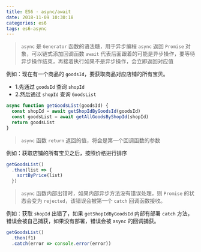 ```yaml
---
title: ES6 · async/await
date: 2018-11-09 10:30:18
categories: es6
tags: es6-async
---
```



> `async` 是 `Generator` 函数的语法糖，用于异步编程
> `async` 返回 `Promise` 对象，可以链式添加回调函数
> `await` 代表后面跟着的可能是异步操作，要等待异步操作结束，再接着执行如果不是异步操作，会立即返回对应值

<!-- more -->

例如：现在有一个商品的 `goodsId`，要获取商品对应店铺的所有宝贝。
- 1.先通过 `goodsId` 查询 `shopId`
- 2.然后通过 `shopId` 查询 `GoodsList`

```javascript
async function getGoodsList(goodsId) {
  const shopId = await getShopIdByGoodsId(goodsId)
  const goodsList = await getAllGoodsByShopId(shopId)
  return goodsList
}
```

> `async` 函数 `return` 返回的值，将会是第一个回调函数的参数

例如：获取店铺的所有宝贝之后，按照价格进行排序
```javascript
getGoodsList()
  .then(list => {
    sortByPrice(list)
  })
```

> `async` 函数内部出错时，如果内部异步方法没有错误处理，则 `Promise` 的状态会变为 `rejected`，该错误会被第一个 `catch` 回调函数接收。

例如：获取 `shopId` 出错了，如果 `getShopIdByGoodsId` 内部有部署 `catch` 方法，错误会被自己捕获，如果没有部署，错误会被 `async` 的回调捕获。
```javascript
getGoodsList()
  .then(f1)
  .catch(error => console.error(error))
```
